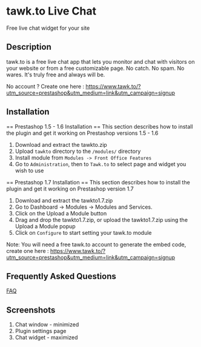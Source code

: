 # tawk.to Live Chat

Free live chat widget for your site

## Description

tawk.to is a  free  live chat app that lets you monitor and  chat  with  visitors on your website  or from a free customizable page. No catch. No spam. No wares. It's truly free and always will be.

No account ? Create one here : https://www.tawk.to/?utm_source=prestashop&utm_medium=link&utm_campaign=signup

## Installation

== Prestashop 1.5 - 1.6 Installation ==
This section describes how to install the plugin and get it working on Prestashop versions 1.5 - 1.6

1. Download and extract the tawkto.zip
2. Upload `tawkto` directory to the `/modules/` directory
3. Install module from `Modules -> Front Office Features`
4. Go to `Administration`, then to `Tawk.to` to select page and widget you wish to use

== Prestashop 1.7 Installation ==
This section describes how to install the plugin and get it working on Prestashop version 1.7

1. Download and extract the tawkto1.7.zip
2. Go to Dashboard -> Modules -> Modules and Services.
3. Click on the Upload a Module button
4. Drag and drop the tawkto1.7.zip, or upload the tawkto1.7.zip using the Upload a Module popup
5. Click on `Configure` to start setting your tawk.to module

Note: You will need a free tawk.to account to generate the embed code, create one here : https://www.tawk.to/?utm_source=prestashop&utm_medium=link&utm_campaign=signup

## Frequently Asked Questions

[FAQ](http://tawk.uservoice.com/knowledgebase)

## Screenshots

1. Chat window - minimized
2. Plugin settings page
3. Chat widget - maximized
